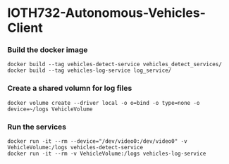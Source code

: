 # IOTH732-Autonomous-Vehicles-Client


### Build the docker image
```
docker build --tag vehicles-detect-service vehicles_detect_services/
docker build --tag vehicles-log-service log_service/
```

### Create a shared volumn for log files
```
docker volume create --driver local -o o=bind -o type=none -o device=~/logs VehicleVolume
```

### Run the services
```
docker run -it --rm --device="/dev/video0:/dev/video0" -v VehicleVolume:/logs vehicles-detect-service
docker run -it --rm -v VehicleVolume:/logs vehicles-log-service
```
 
